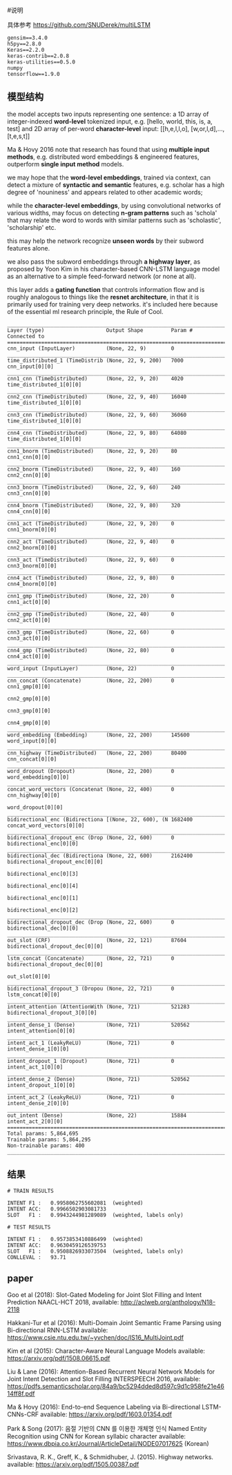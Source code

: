 #说明

具体参考 
https://github.com/SNUDerek/multiLSTM

```
gensim==3.4.0
h5py==2.8.0
Keras==2.2.0
keras-contrib==2.0.8
keras-utilities==0.5.0
numpy
tensorflow==1.9.0
```

## 模型结构

the model accepts two inputs representing one sentence: a 1D array of integer-indexed **word-level** tokenized input, e.g. [hello, world, this, is, a, test] and 2D array of per-word **character-level** input: [[h,e,l,l,o], [w,or,l,d],...,[t,e,s,t]]

Ma & Hovy 2016 note that research has found that using **multiple input methods**, e.g. distributed word embeddings & engineered features, outperform **single input method** models.

we may hope that the **word-level embeddings**, trained via context, can detect a mixture of **syntactic and semantic** features, e.g. scholar has a high degree of 'nouniness' and appears related to other academic words; 

while the **character-level embeddings**, by using convolutional networks of various widths, may focus on detecting **n-gram patterns** such as 'schola' that may relate the word to words with similar patterns such as 'scholastic', 'scholarship' etc. 

this may help the network recognize **unseen words** by their subword features alone.

we also pass the subword embeddings through **a highway layer**, as proposed by Yoon Kim in his character-based CNN-LSTM language model as an alternative to a simple feed-forward network (or none at all).

this layer adds a **gating function** that controls information flow and is roughly analogous to things like the **resnet architecture**, in that it is primarily used for training very deep networks. it's included here because of the essential ml research principle, the Rule of Cool.

```
__________________________________________________________________________________________________
Layer (type)                    Output Shape         Param #     Connected to                     
==================================================================================================
cnn_input (InputLayer)          (None, 22, 9)        0                                            
__________________________________________________________________________________________________
time_distributed_1 (TimeDistrib (None, 22, 9, 200)   7000        cnn_input[0][0]                  
__________________________________________________________________________________________________
cnn1_cnn (TimeDistributed)      (None, 22, 9, 20)    4020        time_distributed_1[0][0]         
__________________________________________________________________________________________________
cnn2_cnn (TimeDistributed)      (None, 22, 9, 40)    16040       time_distributed_1[0][0]         
__________________________________________________________________________________________________
cnn3_cnn (TimeDistributed)      (None, 22, 9, 60)    36060       time_distributed_1[0][0]         
__________________________________________________________________________________________________
cnn4_cnn (TimeDistributed)      (None, 22, 9, 80)    64080       time_distributed_1[0][0]         
__________________________________________________________________________________________________
cnn1_bnorm (TimeDistributed)    (None, 22, 9, 20)    80          cnn1_cnn[0][0]                   
__________________________________________________________________________________________________
cnn2_bnorm (TimeDistributed)    (None, 22, 9, 40)    160         cnn2_cnn[0][0]                   
__________________________________________________________________________________________________
cnn3_bnorm (TimeDistributed)    (None, 22, 9, 60)    240         cnn3_cnn[0][0]                   
__________________________________________________________________________________________________
cnn4_bnorm (TimeDistributed)    (None, 22, 9, 80)    320         cnn4_cnn[0][0]                   
__________________________________________________________________________________________________
cnn1_act (TimeDistributed)      (None, 22, 9, 20)    0           cnn1_bnorm[0][0]                 
__________________________________________________________________________________________________
cnn2_act (TimeDistributed)      (None, 22, 9, 40)    0           cnn2_bnorm[0][0]                 
__________________________________________________________________________________________________
cnn3_act (TimeDistributed)      (None, 22, 9, 60)    0           cnn3_bnorm[0][0]                 
__________________________________________________________________________________________________
cnn4_act (TimeDistributed)      (None, 22, 9, 80)    0           cnn4_bnorm[0][0]                 
__________________________________________________________________________________________________
cnn1_gmp (TimeDistributed)      (None, 22, 20)       0           cnn1_act[0][0]                   
__________________________________________________________________________________________________
cnn2_gmp (TimeDistributed)      (None, 22, 40)       0           cnn2_act[0][0]                   
__________________________________________________________________________________________________
cnn3_gmp (TimeDistributed)      (None, 22, 60)       0           cnn3_act[0][0]                   
__________________________________________________________________________________________________
cnn4_gmp (TimeDistributed)      (None, 22, 80)       0           cnn4_act[0][0]                   
__________________________________________________________________________________________________
word_input (InputLayer)         (None, 22)           0                                            
__________________________________________________________________________________________________
cnn_concat (Concatenate)        (None, 22, 200)      0           cnn1_gmp[0][0]                   
                                                                 cnn2_gmp[0][0]                   
                                                                 cnn3_gmp[0][0]                   
                                                                 cnn4_gmp[0][0]                   
__________________________________________________________________________________________________
word_embedding (Embedding)      (None, 22, 200)      145600      word_input[0][0]                 
__________________________________________________________________________________________________
cnn_highway (TimeDistributed)   (None, 22, 200)      80400       cnn_concat[0][0]                 
__________________________________________________________________________________________________
word_dropout (Dropout)          (None, 22, 200)      0           word_embedding[0][0]             
__________________________________________________________________________________________________
concat_word_vectors (Concatenat (None, 22, 400)      0           cnn_highway[0][0]                
                                                                 word_dropout[0][0]               
__________________________________________________________________________________________________
bidirectional_enc (Bidirectiona [(None, 22, 600), (N 1682400     concat_word_vectors[0][0]        
__________________________________________________________________________________________________
bidirectional_dropout_enc (Drop (None, 22, 600)      0           bidirectional_enc[0][0]          
__________________________________________________________________________________________________
bidirectional_dec (Bidirectiona (None, 22, 600)      2162400     bidirectional_dropout_enc[0][0]  
                                                                 bidirectional_enc[0][3]          
                                                                 bidirectional_enc[0][4]          
                                                                 bidirectional_enc[0][1]          
                                                                 bidirectional_enc[0][2]          
__________________________________________________________________________________________________
bidirectional_dropout_dec (Drop (None, 22, 600)      0           bidirectional_dec[0][0]          
__________________________________________________________________________________________________
out_slot (CRF)                  (None, 22, 121)      87604       bidirectional_dropout_dec[0][0]  
__________________________________________________________________________________________________
lstm_concat (Concatenate)       (None, 22, 721)      0           bidirectional_dropout_dec[0][0]  
                                                                 out_slot[0][0]                   
__________________________________________________________________________________________________
bidirectional_dropout_3 (Dropou (None, 22, 721)      0           lstm_concat[0][0]                
__________________________________________________________________________________________________
intent_attention (AttentionWith (None, 721)          521283      bidirectional_dropout_3[0][0]    
__________________________________________________________________________________________________
intent_dense_1 (Dense)          (None, 721)          520562      intent_attention[0][0]           
__________________________________________________________________________________________________
intent_act_1 (LeakyReLU)        (None, 721)          0           intent_dense_1[0][0]             
__________________________________________________________________________________________________
intent_dropout_1 (Dropout)      (None, 721)          0           intent_act_1[0][0]               
__________________________________________________________________________________________________
intent_dense_2 (Dense)          (None, 721)          520562      intent_dropout_1[0][0]           
__________________________________________________________________________________________________
intent_act_2 (LeakyReLU)        (None, 721)          0           intent_dense_2[0][0]             
__________________________________________________________________________________________________
out_intent (Dense)              (None, 22)           15884       intent_act_2[0][0]               
==================================================================================================
Total params: 5,864,695
Trainable params: 5,864,295
Non-trainable params: 400
__________________________________________________________________________________________________
```
## 结果

```
# TRAIN RESULTS

INTENT F1 :   0.9958062755602081  (weighted)
INTENT ACC:   0.9966502903081733
SLOT   F1 :   0.9943244981289089  (weighted, labels only)

# TEST RESULTS

INTENT F1 :   0.9573853410886499  (weighted)
INTENT ACC:   0.9630459126539753
SLOT   F1 :   0.9508826933073504  (weighted, labels only)
CONLLEVAL :   93.71
```

## paper

Goo et al (2018): Slot-Gated Modeling for Joint Slot Filling and Intent Prediction
NAACL-HCT 2018, available: http://aclweb.org/anthology/N18-2118

Hakkani-Tur et al (2016): Multi-Domain Joint Semantic Frame Parsing using Bi-directional RNN-LSTM
available: https://www.csie.ntu.edu.tw/~yvchen/doc/IS16_MultiJoint.pdf

Kim et al (2015): Character-Aware Neural Language Models
available: https://arxiv.org/pdf/1508.06615.pdf

Liu & Lane (2016): Attention-Based Recurrent Neural Network Models for Joint Intent Detection and Slot Filling
INTERSPEECH 2016, available: https://pdfs.semanticscholar.org/84a9/bc5294dded8d597c9d1c958fe21e4614ff8f.pdf

Ma & Hovy (2016): End-to-end Sequence Labeling via Bi-directional LSTM-CNNs-CRF
available: https://arxiv.org/pdf/1603.01354.pdf

Park & Song (2017): 음절 기반의 CNN 를 이용한 개체명 인식 Named Entity Recognition using CNN for Korean syllabic character
available: https://www.dbpia.co.kr/Journal/ArticleDetail/NODE07017625 (Korean)

Srivastava, R. K., Greff, K., & Schmidhuber, J. (2015). Highway networks.
available: https://arxiv.org/pdf/1505.00387.pdf